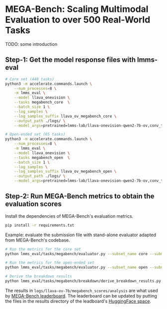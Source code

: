# MEGA-Bench: Scaling Multimodal Evaluation to over 500 Real-World Tasks

TODO: some introduction


## Step-1: Get the model response files with lmms-eval

```bash
# Core set (440 tasks)
python3 -m accelerate.commands.launch \
    --num_processes=8 \
    -m lmms_eval \
    --model llava_onevision \
    --tasks megabench_core  \
    --batch_size 1 \
    --log_samples \
    --log_samples_suffix llava_ov_megabench_core \
    --output_path ./logs/ \
    --model_args=pretrained=lmms-lab/llava-onevision-qwen2-7b-ov,conv_template=qwen_1_5,model_name=llava_qwen

# Open-ended set (65 tasks)
python3 -m accelerate.commands.launch \
    --num_processes=8 \
    -m lmms_eval \
    --model llava_onevision \
    --tasks megabench_open  \
    --batch_size 1 \
    --log_samples \
    --log_samples_suffix llava_ov_megabench_open \
    --output_path ./logs/ \
    --model_args=pretrained=lmms-lab/llava-onevision-qwen2-7b-ov,conv_template=qwen_1_5,model_name=llava_qwen
```


## Step-2: Run MEGA-Bench metrics to obtain the evaluation scores


Install the dependencies of MEGA-Bench's evaluation metrics.

```bash
pip install -r requirements.txt
```

Example: evaluate the submission file with stand-alone evaluator adapted from MEGA-Bench's codebase.

```bash
# Run the metrics for the core set
python lmms_eval/tasks/megabench/evaluator.py --subset_name core --submission_file logs/llava-ov-7b/submissions/megabench_core_all_query_responses.json  --output_file logs/llava-ov-7b/megabench_scores/megabench_core_data_with_scores.json

# Run the metrics for the open-ended set
python lmms_eval/tasks/megabench/evaluator.py --subset_name open --submission_file logs/llava-ov-7b/submissions/megabench_open_all_query_responses.json  --output_file logs/llava-ov-7b/megabench_scores/megabench_open_data_with_scores.json

# Derive the breakdown results
python lmms_eval/tasks/megabench/breakdown/derive_breakdown_results.py  --input_dir logs/llava-ov-7b/megabench_scores

```

The results in `logs/llava-ov-7b/megabench_scores/analysis` are what used by [MEGA-Bench leaderboard](https://huggingface.co/spaces/TIGER-Lab/MEGA-Bench). The leaderboard can be updated by putting the files in the results directory of the leadboard's [HuggingFace space](https://huggingface.co/spaces/TIGER-Lab/MEGA-Bench/tree/main/static/eval_results/Default).
